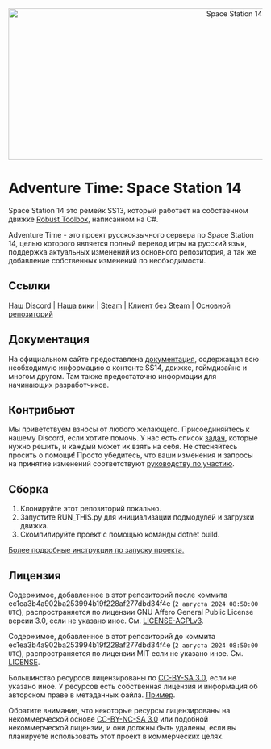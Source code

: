 <div class="header" align="center">  
<img alt="Space Station 14" width="880" height="300" src="https://raw.githubusercontent.com/space-wizards/asset-dump/de329a7898bb716b9d5ba9a0cd07f38e61f1ed05/github-logo.svg">  
</div>

# Adventure Time: Space Station 14

Space Station 14 это ремейк SS13, который работает на собственном движке [Robust Toolbox](https://github.com/space-wizards/RobustToolbox), написанном на C#.

Adventure Time - это проект русскоязычного сервера по Space Station 14, целью которого является полный перевод игры на русский язык, поддержка актуальных изменений из основного репозитория, а так же добавление собственных изменений по необходимости.

## Ссылки
[Наш Discord](https://discord.gg/NY3KDNuH9r) | [Наша вики](https://wiki.adventurestation.space/Заглавная_страница) | [Steam](https://store.steampowered.com/app/1255460/Space_Station_14/) | [Клиент без Steam](https://spacestation14.io/about/nightlies/) | [Основной репозиторий](https://github.com/space-wizards/space-station-14)

## Документация
На официальном сайте предоставлена [документация](https://docs.spacestation14.io/), содержащая всю необходимую информацию о контенте SS14, движке, геймдизайне и многом другом. Там также предостаточно информации для начинающих разработчиков.

## Контрибьют
Мы приветствуем взносы от любого желающего. Присоединяйтесь к нашему Discord, если хотите помочь. У нас есть список [задач](https://github.com/AdventureTimeSS14/space_station_ADT/issues), которые нужно решить, и каждый может их взять на себя. Не стесняйтесь просить о помощи!
Просто убедитесь, что ваши изменения и запросы на принятие изменений соответствуют [руководству по участию](https://docs.spacestation14.com/en/general-development/codebase-info/pull-request-guidelines.html).

## Сборка
1. Клонируйте этот репозиторий локально.
2. Запустите RUN_THIS.py для инициализации подмодулей и загрузки движка.
3. Скомпилируйте проект с помощью команды dotnet build. 

[Более подробные инструкции по запуску проекта.](https://docs.spacestation14.com/en/general-development/setup.html)

## Лицензия
Содержимое, добавленное в этот репозиторий после коммита ec1ea3b4a902ba253994b19f228af277dbd34f4e (`2 августа 2024 08:50:00 UTC`), распространяется по лицензии GNU Affero General Public License версии 3.0, если не указано иное. См. [LICENSE-AGPLv3](https://github.com/AdventureTimeSS14/space_station_ADT/blob/master/LICENSE-AGPLv3.txt).

Содержимое, добавленное в этот репозиторий до коммита ec1ea3b4a902ba253994b19f228af277dbd34f4e (`2 августа 2024 08:50:00 UTC`), распространяется по лицензии MIT если не указано иное. См. [LICENSE](https://github.com/AdventureTimeSS14/space_station_ADT/blob/master/LICENSE.TXT).

Большинство ресурсов лицензированы по [CC-BY-SA 3.0](https://creativecommons.org/licenses/by-sa/3.0/), если не указано иное. У ресурсов есть собственная лицензия и информация об авторском праве в метаданных файла. [Пример](https://github.com/AdventureTimeSS14/space_station_ADT/blob/master/Resources/Textures/Objects/Tools/crowbar.rsi/meta.json).

Обратите внимание, что некоторые ресурсы лицензированы на некоммерческой основе [CC-BY-NC-SA 3.0](https://creativecommons.org/licenses/by-nc-sa/3.0/) или подобной некоммерческой лицензии, и они должны быть удалены, если вы планируете использовать этот проект в коммерческих целях.



